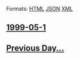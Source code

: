 
Formats: [HTML](1999/05/1/index.html)  [JSON](1999/05/1/index.json)  [XML](1999/05/1/index.xml)  

## [1999-05-1](/news/1999/05/1/index.md)

## [Previous Day...](/news/1999/04/30/index.md)

